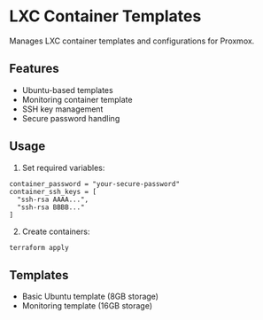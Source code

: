 # LXC Container Templates

Manages LXC container templates and configurations for Proxmox.

## Features
- Ubuntu-based templates
- Monitoring container template
- SSH key management
- Secure password handling

## Usage

1. Set required variables:
```hcl
container_password = "your-secure-password"
container_ssh_keys = [
  "ssh-rsa AAAA...",
  "ssh-rsa BBBB..."
]
```

2. Create containers:
```bash
terraform apply
```

## Templates
- Basic Ubuntu template (8GB storage)
- Monitoring template (16GB storage)